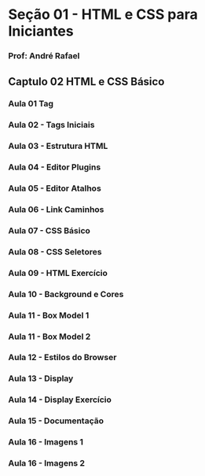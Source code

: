 # Seção 01 - HTML e CSS para Iniciantes

### Prof: André Rafael

## Captulo 02 HTML e CSS Básico

### Aula 01 Tag

### Aula 02 - Tags Iniciais

### Aula 03 - Estrutura HTML

### Aula 04 - Editor Plugins

### Aula 05 - Editor Atalhos

### Aula 06 - Link Caminhos

### Aula 07 - CSS Básico

### Aula 08 - CSS Seletores

### Aula 09 - HTML Exercício

### Aula 10 - Background e Cores

### Aula 11 - Box Model 1

### Aula 11 - Box Model 2

### Aula 12 - Estilos do Browser

### Aula 13 - Display

### Aula 14 - Display Exercício

### Aula 15 - Documentação

### Aula 16 - Imagens 1

### Aula 16 - Imagens 2
